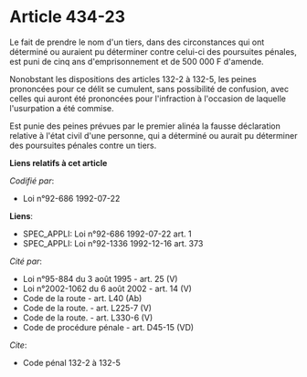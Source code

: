 # Article 434-23

Le fait de prendre le nom d'un tiers, dans des circonstances qui ont déterminé ou auraient pu déterminer contre celui-ci des
poursuites pénales, est puni de cinq ans d'emprisonnement et de 500 000 F d'amende.

Nonobstant les dispositions des articles 132-2 à 132-5, les peines prononcées pour ce délit se cumulent, sans possibilité de
confusion, avec celles qui auront été prononcées pour l'infraction à l'occasion de laquelle l'usurpation a été commise.

Est punie des peines prévues par le premier alinéa la fausse déclaration relative à l'état civil d'une personne, qui a
déterminé ou aurait pu déterminer des poursuites pénales contre un tiers.

**Liens relatifs à cet article**

_Codifié par_:

  - Loi n°92-686 1992-07-22

**Liens**:

  - SPEC_APPLI: Loi n°92-686 1992-07-22 art. 1
  - SPEC_APPLI: Loi n°92-1336 1992-12-16 art. 373

_Cité par_:

  - Loi n°95-884 du 3 août 1995 - art. 25 (V)
  - Loi n°2002-1062 du 6 août 2002 - art. 14 (V)
  - Code de la route - art. L40 (Ab)
  - Code de la route. - art. L225-7 (V)
  - Code de la route. - art. L330-6 (V)
  - Code de procédure pénale - art. D45-15 (VD)

_Cite_:

  - Code pénal 132-2 à 132-5
